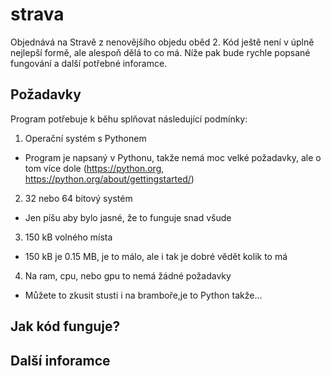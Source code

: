 # strava
Objednává na Stravě z nenovějšího objedu oběd 2.
Kód ještě není v úplně nejlepší formě, ale alespoň dělá to co má.
Níže pak bude rychle popsané fungování a další potřebné inforamce.

## Požadavky
Program potřebuje k běhu splňovat následující podmínky:

1. Operační systém s Pythonem
- Program je napsaný v Pythonu, takže nemá moc velké požadavky, ale o tom více dole (https://python.org, https://python.org/about/gettingstarted/)

2. 32 nebo 64 bitový systém
- Jen píšu aby bylo jasné, že to funguje snad všude

3. 150 kB volného místa
- 150 kB je 0.15 MB, je to málo, ale i tak je dobré vědět kolik to má

4. Na ram, cpu, nebo gpu to nemá žádné požadavky
- Můžete to zkusit stusti i na bramboře,je to Python takže...

## Jak kód funguje?

## Další inforamce

